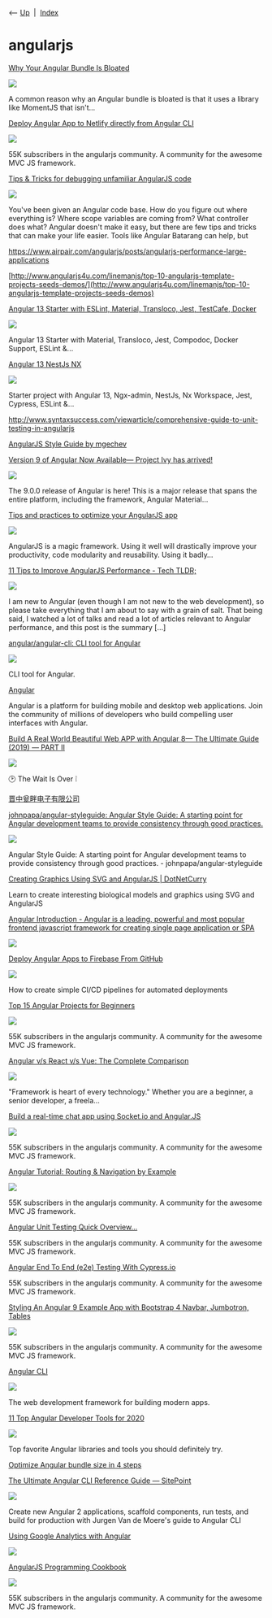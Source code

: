 <div class="nav">

⟵ [Up](index.html)  \|  [Index](index.html)

</div>

# angularjs

<div class="cards">

<div class="card">

<div class="card-title">

[Why Your Angular Bundle Is
Bloated](https://dev.to/bitovi/why-your-angular-bundle-is-bloated-p2d)

</div>

<div class="card-image">

[![](https://media.dev.to/dynamic/image/width=1000,height=500,fit=cover,gravity=auto,format=auto/https%3A%2F%2Fdev-to-uploads.s3.amazonaws.com%2Fuploads%2Farticles%2Fthkap3noyidzsjq9o7un.jpg)](https://dev.to/bitovi/why-your-angular-bundle-is-bloated-p2d)

</div>

A common reason why an Angular bundle is bloated is that it uses a
library like MomentJS that isn't...

</div>

<div class="card">

<div class="card-title">

[Deploy Angular App to Netlify directly from Angular
CLI](https://www.reddit.com/r/angularjs/comments/cwo2ia/deploy_angular_app_to_netlify_directly_from)

</div>

<div class="card-image">

[![](https://share.redd.it/preview/post/cwo2ia)](https://www.reddit.com/r/angularjs/comments/cwo2ia/deploy_angular_app_to_netlify_directly_from)

</div>

55K subscribers in the angularjs community. A community for the awesome
MVC JS framework.

</div>

<div class="card">

<div class="card-title">

[Tips & Tricks for debugging unfamiliar AngularJS
code](http://eng.localytics.com/tips-and-tricks-for-debugging-unfamiliar-angularjs-code)

</div>

<div class="card-image">

[![](https://eng.localytics.com/content/images/size/w1200/2015/08/3755718285_d22b68c0d4_o.jpg)](http://eng.localytics.com/tips-and-tricks-for-debugging-unfamiliar-angularjs-code)

</div>

You've been given an Angular code base. How do you figure out where
everything is? Where scope variables are coming from? What controller
does what? Angular doesn't make it easy, but there are few tips and
tricks that can make your life easier. Tools like Angular Batarang can
help, but

</div>

<div class="card">

<div class="card-title">

<https://www.airpair.com/angularjs/posts/angularjs-performance-large-applications>

</div>

</div>

<div class="card">

<div class="card-title">

[http://www.angularjs4u.com/linemanjs/top-10-angularjs-template-projects-seeds-demos/](http://www.angularjs4u.com/linemanjs/top-10-angularjs-template-projects-seeds-demos)

</div>

</div>

<div class="card">

<div class="card-title">

[Angular 13 Starter with ESLint, Material, Transloco, Jest, TestCafe,
Docker](https://dev.to/wlucha/angular-13-starter-with-eslint-material-transloco-jest-testcafe-docker-prettier-5409)

</div>

<div class="card-image">

[![](https://media.dev.to/dynamic/image/width=1000,height=500,fit=cover,gravity=auto,format=auto/https%3A%2F%2Fdev-to-uploads.s3.amazonaws.com%2Fuploads%2Farticles%2Fhos7dsj6ik3jg7wi5bxs.jpg)](https://dev.to/wlucha/angular-13-starter-with-eslint-material-transloco-jest-testcafe-docker-prettier-5409)

</div>

Angular 13 Starter with Material, Transloco, Jest, Compodoc, Docker
Support, ESLint &...

</div>

<div class="card">

<div class="card-title">

[Angular 13 NestJs NX](https://dev.to/wlucha/angular-13-nestjs-nx-269n)

</div>

<div class="card-image">

[![](https://media.dev.to/dynamic/image/width=1000,height=500,fit=cover,gravity=auto,format=auto/https%3A%2F%2Fdev-to-uploads.s3.amazonaws.com%2Fuploads%2Farticles%2Fwpu5npxs5mt38qne8far.png)](https://dev.to/wlucha/angular-13-nestjs-nx-269n)

</div>

Starter project with Angular 13, Ngx-admin, NestJs, Nx Workspace, Jest,
Cypress, ESLint &...

</div>

<div class="card">

<div class="card-title">

<http://www.syntaxsuccess.com/viewarticle/comprehensive-guide-to-unit-testing-in-angularjs>

</div>

</div>

<div class="card">

<div class="card-title">

[AngularJS Style Guide by
mgechev](https://mgechev.github.io/angularjs-style-guide)

</div>

</div>

<div class="card">

<div class="card-title">

[Version 9 of Angular Now Available— Project Ivy has
arrived!](https://blog.angular.io/version-9-of-angular-now-available-project-ivy-has-arrived-23c97b63cfa3)

</div>

<div class="card-image">

[![](https://miro.medium.com/v2/da:true/resize:fit:1200/0*4tkqVWVOl0dGjbO9)](https://blog.angular.io/version-9-of-angular-now-available-project-ivy-has-arrived-23c97b63cfa3)

</div>

The 9.0.0 release of Angular is here! This is a major release that spans
the entire platform, including the framework, Angular Material…

</div>

<div class="card">

<div class="card-title">

[Tips and practices to optimize your AngularJS
app](https://medium.com/developers-writing/tips-and-practices-to-optimize-your-angularjs-app-8118550ff808#.cgr26upxg)

</div>

<div class="card-image">

[![](https://miro.medium.com/v2/resize:fit:955/1*vNhaw1SCSu_DuKwSHZSQnQ.png)](https://medium.com/developers-writing/tips-and-practices-to-optimize-your-angularjs-app-8118550ff808#.cgr26upxg)

</div>

AngularJS is a magic framework. Using it well will drastically improve
your productivity, code modularity and reusability. Using it badly…

</div>

<div class="card">

<div class="card-title">

[11 Tips to Improve AngularJS Performance - Tech
TLDR;](https://www.alexkras.com/11-tips-to-improve-angularjs-performance)

</div>

<div class="card-image">

[![](https://techtldr.com/wp-content/uploads/batarang.png)](https://www.alexkras.com/11-tips-to-improve-angularjs-performance)

</div>

I am new to Angular (even though I am not new to the web development),
so please take everything that I am about to say with a grain of salt.
That being said, I watched a lot of talks and read a lot of articles
relevant to Angular performance, and this post is the summary \[…\]

</div>

<div class="card">

<div class="card-title">

[angular/angular-cli: CLI tool for
Angular](https://github.com/angular/angular-cli)

</div>

<div class="card-image">

[![](https://repository-images.githubusercontent.com/36891867/7600907d-5c07-47a5-a7b5-80b9c8922d6c)](https://github.com/angular/angular-cli)

</div>

CLI tool for Angular.

</div>

<div class="card">

<div class="card-title">

[Angular](https://angular.io/docs/ts/latest/guide/style-guide.html)

</div>

Angular is a platform for building mobile and desktop web applications.
Join the community of millions of developers who build compelling user
interfaces with Angular.

</div>

<div class="card">

<div class="card-title">

[Build A Real World Beautiful Web APP with Angular 8— The Ultimate Guide
(2019) — PART
II](https://medium.com/@hamedbaatour/build-a-real-world-beautiful-web-app-with-angular-8-the-ultimate-guide-2019-part-ii-fe70852b2d6d)

</div>

<div class="card-image">

[![](https://miro.medium.com/v2/resize:fit:1200/1*57lZyqXY85XSTYR3IuZKCg.png)](https://medium.com/@hamedbaatour/build-a-real-world-beautiful-web-app-with-angular-8-the-ultimate-guide-2019-part-ii-fe70852b2d6d)

</div>

🕑 The Wait Is Over ❕

</div>

<div class="card">

<div class="card-title">

[晋中瓮畔电子有限公司](http://angulartestingquickstart.com/testing-directive)

</div>

</div>

<div class="card">

<div class="card-title">

[johnpapa/angular-styleguide: Angular Style Guide: A starting point for
Angular development teams to provide consistency through good
practices.](https://github.com/johnpapa/angular-styleguide)

</div>

<div class="card-image">

[![](https://opengraph.githubassets.com/bc3cd82ba885eb562326ca1297806a72dfd323c769b4fef9e1a0a15ecd7fa02d/johnpapa/angular-styleguide)](https://github.com/johnpapa/angular-styleguide)

</div>

Angular Style Guide: A starting point for Angular development teams to
provide consistency through good practices. -
johnpapa/angular-styleguide

</div>

<div class="card">

<div class="card-title">

[Creating Graphics Using SVG and AngularJS \|
DotNetCurry](http://www.dotnetcurry.com/angularjs/1213/create-graphics-using-svg-angularjs)

</div>

Learn to create interesting biological models and graphics using SVG and
AngularJS

</div>

<div class="card">

<div class="card-title">

[Angular Introduction - Angular is a leading, powerful and most popular
frontend javascript framework for creating single page application or
SPA](https://www.tutorialslogic.com/angular/introduction)

</div>

<div class="card-image">

[![](https://www.tutorialslogic.com/images/tutorials/angular/ti-angular.jpg)](https://www.tutorialslogic.com/angular/introduction)

</div>

</div>

<div class="card">

<div class="card-title">

[Deploy Angular Apps to Firebase From
GitHub](https://towardsdatascience.com/deploy-angular-apps-to-firebase-from-github-5f5ef0aad396?source=rss----7f60cf5620c9---4)

</div>

<div class="card-image">

[![](https://miro.medium.com/v2/da:true/resize:fit:1200/0*PEJWGzRj_QBUgenT)](https://towardsdatascience.com/deploy-angular-apps-to-firebase-from-github-5f5ef0aad396?source=rss----7f60cf5620c9---4)

</div>

How to create simple CI/CD pipelines for automated deployments

</div>

<div class="card">

<div class="card-title">

[Top 15 Angular Projects for
Beginners](https://www.reddit.com/r/angularjs/comments/iwt6zy/top_15_angular_projects_for_beginners)

</div>

<div class="card-image">

[![](https://external-preview.redd.it/b2YLPJqVlPJgYw_mF8-GA1jeDkmPG_s7G1yKXWKbr10.jpg?auto=webp&s=8cd99a7aca6f811d636426b5caee60c719a54480)](https://www.reddit.com/r/angularjs/comments/iwt6zy/top_15_angular_projects_for_beginners)

</div>

55K subscribers in the angularjs community. A community for the awesome
MVC JS framework.

</div>

<div class="card">

<div class="card-title">

[Angular v/s React v/s Vue: The Complete
Comparison](https://dev.to/ozakaran/angular-v-s-react-v-s-vue-the-complete-comparison-2b7k)

</div>

<div class="card-image">

[![](https://media.dev.to/dynamic/image/width=1000,height=500,fit=cover,gravity=auto,format=auto/https%3A%2F%2Fdev-to-uploads.s3.amazonaws.com%2Fi%2F0sps53blrn5vydwico5r.png)](https://dev.to/ozakaran/angular-v-s-react-v-s-vue-the-complete-comparison-2b7k)

</div>

"Framework is heart of every technology." Whether you are a beginner, a
senior developer, a freela...

</div>

<div class="card">

<div class="card-title">

[Build a real-time chat app using Socket.io and
Angular.JS](https://www.reddit.com/r/angularjs/comments/f9wufa/build_a_realtime_chat_app_using_socketio_and)

</div>

<div class="card-image">

[![](https://i.redd.it/o0h58lzmax6a1.png)](https://www.reddit.com/r/angularjs/comments/f9wufa/build_a_realtime_chat_app_using_socketio_and)

</div>

55K subscribers in the angularjs community. A community for the awesome
MVC JS framework.

</div>

<div class="card">

<div class="card-title">

[Angular Tutorial: Routing & Navigation by
Example](https://www.reddit.com/r/angularjs/comments/en3xay/angular_tutorial_routing_navigation_by_example)

</div>

<div class="card-image">

[![](https://share.redd.it/preview/post/en3xay)](https://www.reddit.com/r/angularjs/comments/en3xay/angular_tutorial_routing_navigation_by_example)

</div>

55K subscribers in the angularjs community. A community for the awesome
MVC JS framework.

</div>

<div class="card">

<div class="card-title">

[Angular Unit Testing Quick
Overview...](https://www.reddit.com/r/angularjs/comments/esm6vb/angular_unit_testing_quick_overview)

</div>

55K subscribers in the angularjs community. A community for the awesome
MVC JS framework.

</div>

<div class="card">

<div class="card-title">

[Angular End To End (e2e) Testing With
Cypress.io](https://www.reddit.com/r/angularjs/comments/f3apbf/angular_end_to_end_e2e_testing_with_cypressio)

</div>

55K subscribers in the angularjs community. A community for the awesome
MVC JS framework.

</div>

<div class="card">

<div class="card-title">

[Styling An Angular 9 Example App with Bootstrap 4 Navbar, Jumbotron,
Tables](https://www.reddit.com/r/angularjs/comments/ezj8rl/styling_an_angular_9_example_app_with_bootstrap_4)

</div>

<div class="card-image">

[![](https://i.redd.it/o0h58lzmax6a1.png)](https://www.reddit.com/r/angularjs/comments/ezj8rl/styling_an_angular_9_example_app_with_bootstrap_4)

</div>

55K subscribers in the angularjs community. A community for the awesome
MVC JS framework.

</div>

<div class="card">

<div class="card-title">

[Angular CLI](https://cli.angular.io)

</div>

<div class="card-image">

[![](https://angular.dev/assets/images/ng-image.jpg)](https://cli.angular.io)

</div>

The web development framework for building modern apps.

</div>

<div class="card">

<div class="card-title">

[11 Top Angular Developer Tools for
2020](https://blog.bitsrc.io/11-top-angular-developer-tools-for-2020-3d2621f1e157)

</div>

<div class="card-image">

[![](https://miro.medium.com/v2/resize:fit:1200/1*EQI3nNPg21GzCDCKM3yhHw.jpeg)](https://blog.bitsrc.io/11-top-angular-developer-tools-for-2020-3d2621f1e157)

</div>

Top favorite Angular libraries and tools you should definitely try.

</div>

<div class="card">

<div class="card-title">

[Optimize Angular bundle size in 4
steps](https://blog.angularindepth.com/optimize-angular-bundle-size-in-4-steps-4a3b3737bf45?source=rss----e5ed704095b---4)

</div>

</div>

<div class="card">

<div class="card-title">

[The Ultimate Angular CLI Reference Guide —
SitePoint](https://www.sitepoint.com/ultimate-angular-cli-reference)

</div>

<div class="card-image">

[![](https://uploads.sitepoint.com/wp-content/uploads/2016/11/1479319945angular-cli-bible.png)](https://www.sitepoint.com/ultimate-angular-cli-reference)

</div>

Create new Angular 2 applications, scaffold components, run tests, and
build for production with Jurgen Van de Moere's guide to Angular CLI

</div>

<div class="card">

<div class="card-title">

[Using Google Analytics with
Angular](https://dev.to/jordanirabor/using-google-analytics-with-angular-930)

</div>

<div class="card-image">

[![](https://media.dev.to/dynamic/image/width=1000,height=500,fit=cover,gravity=auto,format=auto/https%3A%2F%2Fcdn.scotch.io%2F40410%2FSiFAjE8OT5eXmx8o5x06_Featured%2520Image%2520%281%29.png)](https://dev.to/jordanirabor/using-google-analytics-with-angular-930)

</div>

</div>

<div class="card">

<div class="card-title">

[AngularJS Programming
Cookbook](https://www.reddit.com/r/angularjs/comments/7c7hzp/angularjs_programming_cookbook)

</div>

<div class="card-image">

[![](https://share.redd.it/preview/post/7c7hzp)](https://www.reddit.com/r/angularjs/comments/7c7hzp/angularjs_programming_cookbook)

</div>

55K subscribers in the angularjs community. A community for the awesome
MVC JS framework.

</div>

</div>
